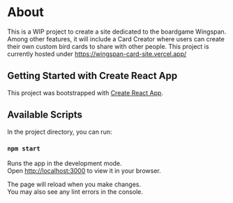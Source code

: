 # About

This is a WIP project to create a site dedicated to the boardgame Wingspan. 
Among other features, it will include a Card Creator where users can create their own custom bird cards to share with other people.
This project is currently hosted under https://wingspan-card-site.vercel.app/

## Getting Started with Create React App

This project was bootstrapped with [Create React App](https://github.com/facebook/create-react-app).

## Available Scripts

In the project directory, you can run:

### `npm start`

Runs the app in the development mode.\
Open [http://localhost:3000](http://localhost:3000) to view it in your browser.

The page will reload when you make changes.\
You may also see any lint errors in the console.
